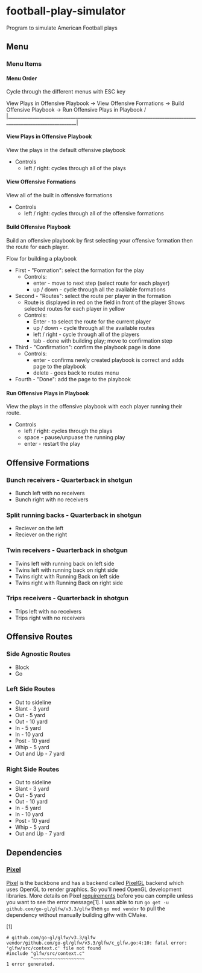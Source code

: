 # football-play-simulator
Program to simulate American Football plays

## Menu

### Menu Items

#### Menu Order
Cycle through the different menus with ESC key

View Plays in Offensive Playbook -> View Offensive Formations -> Build Offensive Playbook -> Run Offensive Plays in Playbook
/ \
 |___________________________________________________________________________________________________________|

#### View Plays in Offensive Playbook
View the plays in the default offensive playbook
- Controls
  - left / right: cycles through all of the plays

#### View Offensive Formations
View all of the built in offensive formations
- Controls
  - left / right: cycles through all of the offensive formations

#### Build Offensive Playbook
Build an offensive playbook by first selecting your offensive formation then the route for each player.

Flow for building a playbook
- First - "Formation": select the formation for the play
  - Controls:
    - enter - move to next step (select route for each player)
    - up / down - cycle through all the available formations
- Second - "Routes": select the route per player in the formation
  - Route is displayed in red on the field in front of the player
    Shows selected routes for each player in yellow
  - Controls:
    - Enter - to select the route for the current player
    - up / down - cycle through all the available routes
    - left / right - cycle through all of the players
    - tab - done with building play; move to confirmation step
- Third - "Confirmation": confirm the playbook page is done
  - Controls:
    - enter - confirms newly created playbook is correct and adds page to the playbook
    - delete - goes back to routes menu
- Fourth - "Done": add the page to the playbook


#### Run Offensive Plays in Playbook
View the plays in the offensive playbook with each player running their route.
- Controls
  - left / right: cycles through the plays
  - space - pause/unpuase the running play
  - enter - restart the play

## Offensive Formations

### Bunch receivers - Quarterback in shotgun
- Bunch left with no receivers
- Bunch right with no receivers

### Split running backs - Quarterback in shotgun
- Reciever on the left
- Reciever on the right

### Twin receivers - Quarterback in shotgun
- Twins left with running back on left side
- Twins left with running back on right side
- Twins right with Running Back on left side
- Twins right with Running Back on right side

### Trips receivers - Quarterback in shotgun
- Trips left with no receivers
- Trips right with no receivers

## Offensive Routes

### Side Agnostic Routes
- Block
- Go

### Left Side Routes
- Out to sideline
- Slant - 3 yard
- Out - 5 yard
- Out - 10 yard
- In - 5 yard
- In - 10 yard
- Post - 10 yard
- Whip - 5 yard
- Out and Up - 7 yard

### Right Side Routes
- Out to sideline
- Slant - 3 yard
- Out - 5 yard
- Out - 10 yard
- In - 5 yard
- In - 10 yard
- Post - 10 yard
- Whip - 5 yard
- Out and Up - 7 yard

## Dependencies


### [Pixel](https://github.com/faiface/pixel)
[Pixel](https://github.com/faiface/pixel) is the backbone and has a backend called [PixelGL](https://godoc.org/github.com/faiface/pixel/pixelgl) backend which uses OpenGL to render graphics. So you'll need OpenGL development libraries. More details on Pixel [requirements](https://github.com/faiface/pixel#requirements) before you can compile unless you want to see the error message[1]. I was able to run `go get -u github.com/go-gl/glfw/v3.3/glfw` then `go mod vendor` to pull the dependency without manually building glfw with CMake.

[1]
```
# github.com/go-gl/glfw/v3.3/glfw
vendor/github.com/go-gl/glfw/v3.3/glfw/c_glfw.go:4:10: fatal error: 'glfw/src/context.c' file not found
#include "glfw/src/context.c"
         ^~~~~~~~~~~~~~~~~~~~
1 error generated.
```